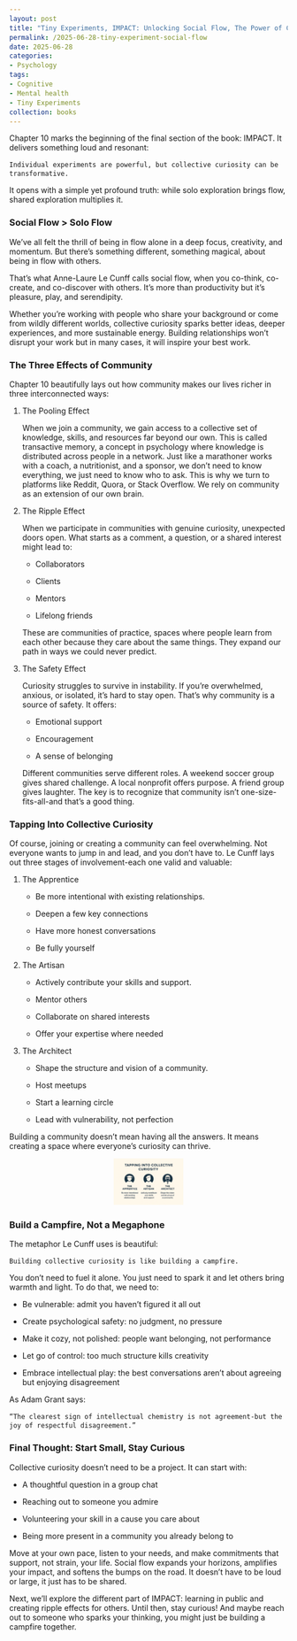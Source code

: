 ```yaml
---
layout: post
title: "Tiny Experiments, IMPACT: Unlocking Social Flow, The Power of Collective Curiosity - Part 8"
permalink: /2025-06-28-tiny-experiment-social-flow
date: 2025-06-28
categories:
- Psychology
tags:
- Cognitive
- Mental health
- Tiny Experiments
collection: books
---
```


 Chapter 10 marks the beginning of the final section of the book: IMPACT. It delivers something loud and resonant:

    Individual experiments are powerful, but collective curiosity can be transformative.

It opens with a simple yet profound truth: while solo exploration brings flow, shared exploration multiplies it.

### Social Flow > Solo Flow
We’ve all felt the thrill of being in flow alone in a deep focus, creativity, and momentum. But there’s something different, something magical, about being in flow with others.

That’s what Anne-Laure Le Cunff calls social flow, when you co-think, co-create, and co-discover with others. It’s more than productivity but it’s pleasure, play, and serendipity.

Whether you’re working with people who share your background or come from wildly different worlds, collective curiosity sparks better ideas, deeper experiences, and more sustainable energy. Building relationships won’t disrupt your work but in many cases, it will inspire your best work.

### The Three Effects of Community
Chapter 10 beautifully lays out how community makes our lives richer in three interconnected ways:

1. The Pooling Effect

    When we join a community, we gain access to a collective set of knowledge, skills, and resources far beyond our own. This is called transactive memory, a concept in psychology where knowledge is distributed across people in a network. Just like a marathoner works with a coach, a nutritionist, and a sponsor, we don’t need to know everything, we just need to know who to ask. This is why we turn to platforms like Reddit, Quora, or Stack Overflow. We rely on community as an extension of our own brain.

2. The Ripple Effect

    When we participate in communities with genuine curiosity, unexpected doors open. What starts as a comment, a question, or a shared interest might lead to:

    - Collaborators

    - Clients

    - Mentors

    - Lifelong friends

    These are communities of practice, spaces where people learn from each other because they care about the same things. They expand our path in ways we could never predict.

3. The Safety Effect

    Curiosity struggles to survive in instability. If you’re overwhelmed, anxious, or isolated, it’s hard to stay open. That’s why community is a source of safety. It offers:

    - Emotional support

    - Encouragement

    - A sense of belonging

    Different communities serve different roles. A weekend soccer group gives shared challenge. A local nonprofit offers purpose. A friend group gives laughter. The key is to recognize that community isn’t one-size-fits-all-and that’s a good thing.

### Tapping Into Collective Curiosity

Of course, joining or creating a community can feel overwhelming. Not everyone wants to jump in and lead, and you don’t have to. Le Cunff lays out three stages of involvement-each one valid and valuable:

1. The Apprentice

    - Be more intentional with existing relationships.

    - Deepen a few key connections

    - Have more honest conversations

    - Be fully yourself

2. The Artisan

    - Actively contribute your skills and support.

    - Mentor others

    - Collaborate on shared interests

    - Offer your expertise where needed

3. The Architect

    - Shape the structure and vision of a community.

    - Host meetups

    - Start a learning circle

    - Lead with vulnerability, not perfection

Building a community doesn’t mean having all the answers. It means creating a space where everyone’s curiosity can thrive.

<p align="center">
<img src="/assets/images/tiny-experiments/tapping-to-curiosity.png" alt="Tapping to curiosity" style="width:25%;height=25%;"/>
</p>


### Build a Campfire, Not a Megaphone
The metaphor Le Cunff uses is beautiful:

    Building collective curiosity is like building a campfire.

You don’t need to fuel it alone. You just need to spark it and let others bring warmth and light. To do that, we need to:

- Be vulnerable: admit you haven’t figured it all out

- Create psychological safety: no judgment, no pressure

- Make it cozy, not polished: people want belonging, not performance

- Let go of control: too much structure kills creativity

- Embrace intellectual play: the best conversations aren’t about agreeing but enjoying disagreement

As Adam Grant says:

    “The clearest sign of intellectual chemistry is not agreement-but the joy of respectful disagreement.”

### Final Thought: Start Small, Stay Curious

Collective curiosity doesn’t need to be a project. It can start with:

- A thoughtful question in a group chat

- Reaching out to someone you admire

- Volunteering your skill in a cause you care about

- Being more present in a community you already belong to

Move at your own pace, listen to your needs, and make commitments that support, not strain, your life. Social flow expands your horizons, amplifies your impact, and softens the bumps on the road. It doesn’t have to be loud or large, it just has to be shared.

Next, we’ll explore the different part of IMPACT: learning in public and creating ripple effects for others. Until then, stay curious! And maybe reach out to someone who sparks your thinking, you might just be building a campfire together.

